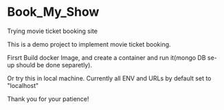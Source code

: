 # Book_My_Show
Trying movie ticket booking site

This is a demo project to implement movie ticket booking.

Firsrt Build docker Image, and create a container and run it(mongo DB se-up should be done separetly).

Or try this in local machine. Currently all ENV and URLs by default set to "localhost"

Thank you for your patience!

